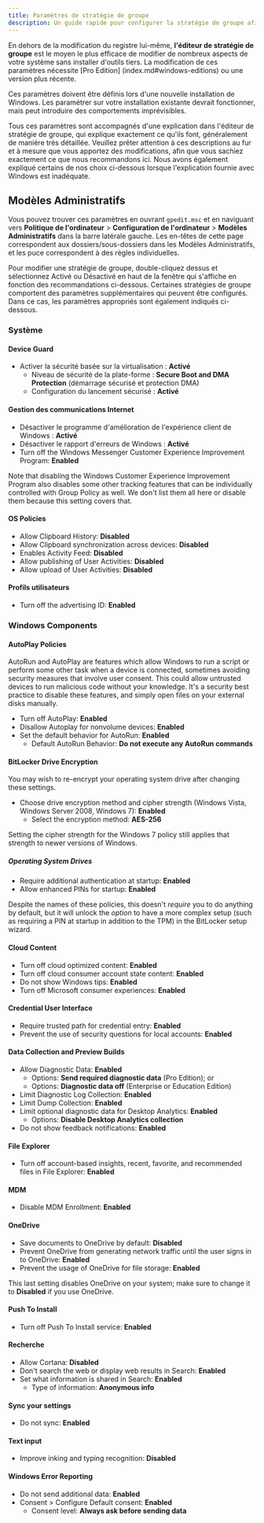 ```yaml
---
title: Paramètres de stratégie de groupe
description: Un guide rapide pour configurer la stratégie de groupe afin de rendre Windows un peu plus respectueux de la vie privée.
---
```


En dehors de la modification du registre lui-même, **l'éditeur de stratégie de groupe** est le moyen le plus efficace de modifier de nombreux aspects de votre système sans installer d'outils tiers. La modification de ces paramètres nécessite [Pro Edition] (index.md#windows-editions) ou une version plus récente.

Ces paramètres doivent être définis lors d'une nouvelle installation de Windows. Les paramétrer sur votre installation existante devrait fonctionner, mais peut introduire des comportements imprévisibles.

Tous ces paramètres sont accompagnés d'une explication dans l'éditeur de stratégie de groupe, qui explique exactement ce qu'ils font, généralement de manière très détaillée. Veuillez prêter attention à ces descriptions au fur et à mesure que vous apportez des modifications, afin que vous sachiez exactement ce que nous recommandons ici. Nous avons également expliqué certains de nos choix ci-dessous lorsque l'explication fournie avec Windows est inadéquate.

## Modèles Administratifs

Vous pouvez trouver ces paramètres en ouvrant `gpedit.msc` et en naviguant vers **Politique de l'ordinateur** > **Configuration de l'ordinateur** > **Modèles Administratifs** dans la barre latérale gauche. Les en-têtes de cette page correspondent aux dossiers/sous-dossiers dans les Modèles Administratifs, et les puce correspondent à des règles individuelles.

Pour modifier une stratégie de groupe, double-cliquez dessus et sélectionnez Activé ou Désactivé en haut de la fenêtre qui s'affiche en fonction des recommandations ci-dessous. Certaines stratégies de groupe comportent des paramètres supplémentaires qui peuvent être configurés. Dans ce cas, les paramètres appropriés sont également indiqués ci-dessous.

### Système

#### Device Guard

 - Activer la sécurité basée sur la virtualisation : **Activé**
     - Niveau de sécurité de la plate-forme : **Secure Boot and DMA Protection** (démarrage sécurisé et protection DMA)
     - Configuration du lancement sécurisé : **Activé**

#### Gestion des communications Internet

 - Désactiver le programme d'amélioration de l'expérience client de Windows : **Activé**
 - Désactiver le rapport d'erreurs de Windows : **Activé**
 - Turn off the Windows Messenger Customer Experience Improvement Program: **Enabled**

Note that disabling the Windows Customer Experience Improvement Program also disables some other tracking features that can be individually controlled with Group Policy as well. We don't list them all here or disable them because this setting covers that.

#### OS Policies

 - Allow Clipboard History: **Disabled**
 - Allow Clipboard synchronization across devices: **Disabled**
 - Enables Activity Feed: **Disabled**
 - Allow publishing of User Activities: **Disabled**
 - Allow upload of User Activities: **Disabled**

#### Profils utilisateurs

 - Turn off the advertising ID: **Enabled**

### Windows Components

#### AutoPlay Policies

AutoRun and AutoPlay are features which allow Windows to run a script or perform some other task when a device is connected, sometimes avoiding security measures that involve user consent. This could allow untrusted devices to run malicious code without your knowledge. It's a security best practice to disable these features, and simply open files on your external disks manually.

 - Turn off AutoPlay: **Enabled**
 - Disallow Autoplay for nonvolume devices: **Enabled**
 - Set the default behavior for AutoRun: **Enabled**
     - Default AutoRun Behavior: **Do not execute any AutoRun commands**

#### BitLocker Drive Encryption

You may wish to re-encrypt your operating system drive after changing these settings.

 - Choose drive encryption method and cipher strength (Windows Vista, Windows Server 2008, Windows 7): **Enabled**
     - Select the encryption method: **AES-256**

Setting the cipher strength for the Windows 7 policy still applies that strength to newer versions of Windows.

##### Operating System Drives

 - Require additional authentication at startup: **Enabled**
 - Allow enhanced PINs for startup: **Enabled**

Despite the names of these policies, this doesn't _require_ you to do anything by default, but it will unlock the _option_ to have a more complex setup (such as requiring a PIN at startup in addition to the TPM) in the BitLocker setup wizard.

#### Cloud Content

 - Turn off cloud optimized content: **Enabled**
 - Turn off cloud consumer account state content: **Enabled**
 - Do not show Windows tips: **Enabled**
 - Turn off Microsoft consumer experiences: **Enabled**

#### Credential User Interface

 - Require trusted path for credential entry: **Enabled**
 - Prevent the use of security questions for local accounts: **Enabled**

#### Data Collection and Preview Builds

 - Allow Diagnostic Data: **Enabled**
     - Options: **Send required diagnostic data** (Pro Edition); or
     - Options: **Diagnostic data off** (Enterprise or Education Edition)
 - Limit Diagnostic Log Collection: **Enabled**
 - Limit Dump Collection: **Enabled**
 - Limit optional diagnostic data for Desktop Analytics: **Enabled**
     - Options: **Disable Desktop Analytics collection**
 - Do not show feedback notifications: **Enabled**

#### File Explorer

 - Turn off account-based insights, recent, favorite, and recommended files in File Explorer: **Enabled**

#### MDM

 - Disable MDM Enrollment: **Enabled**

#### OneDrive

 - Save documents to OneDrive by default: **Disabled**
 - Prevent OneDrive from generating network traffic until the user signs in to OneDrive: **Enabled**
 - Prevent the usage of OneDrive for file storage: **Enabled**

This last setting disables OneDrive on your system; make sure to change it to **Disabled** if you use OneDrive.

#### Push To Install

 - Turn off Push To Install service: **Enabled**

#### Recherche

 - Allow Cortana: **Disabled**
 - Don't search the web or display web results in Search: **Enabled**
 - Set what information is shared in Search: **Enabled**
     - Type of information: **Anonymous info**

#### Sync your settings

 - Do not sync: **Enabled**

#### Text input

 - Improve inking and typing recognition: **Disabled**

#### Windows Error Reporting

 - Do not send additional data: **Enabled**
 - Consent > Configure Default consent: **Enabled**
     - Consent level: **Always ask before sending data**
